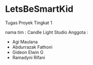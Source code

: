 # LetsBeSmartKid
Tugas Proyek Tingkat 1

nama tim : Candle Light Studio
Anggota :
- Agi Maulana
- Abdurrazak Fathoni
- Gideon Elwin G
- Ramadyni Rifani
